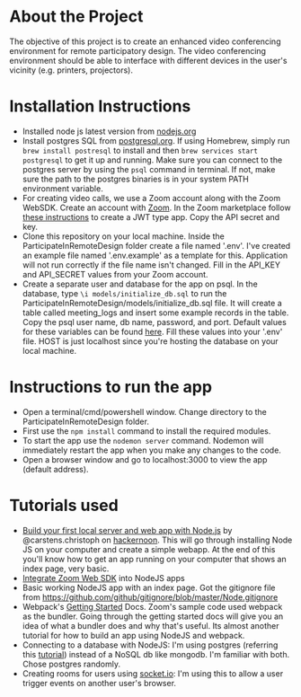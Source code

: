 # About the Project #
The objective of this project is to create an enhanced video conferencing environment for remote participatory design. The video conferencing environment should be able to interface with different devices in the user's vicinity (e.g. printers, projectors).

# Installation Instructions #
- Installed node js latest version from [nodejs.org](https://nodejs.org/en/download/)
- Install postgres SQL from [postgresql.org](https://www.postgresql.org/download/). If using Homebrew, simply run `brew install postresql` to install and then `brew services start postgresql` to get it up and running. Make sure you can connect to the postgres server by using the `psql` command in terminal. If not, make sure the path to the postgres binaries is in your system PATH environment variable.
- For creating video calls, we use a Zoom account along with the Zoom WebSDK. Create an account with [Zoom](https://zoom.us/). In the Zoom marketplace follow [these instructions](https://marketplace.zoom.us/docs/guides/getting-started/app-types/create-jwt-app) to create a JWT type app. Copy the API secret and key.
- Clone this repository on your local machine. Inside the ParticipateInRemoteDesign folder create a file named '.env'. I've created an example file named '.env.example' as a template for this. Application will not run correctly if the file name isn't changed. Fill in the API_KEY and API_SECRET values from your Zoom account.
- Create a separate user and database for the app on psql. In the database, type `\i models/initialize_db.sql` to run the ParticipateInRemoteDesign/models/initialize_db.sql file. It will create a table called meeting_logs and insert some example records in the table. Copy the psql user name, db name, password, and port. Default values for these variables can be found [here](https://blog.logrocket.com/setting-up-a-restful-api-with-node-js-and-postgresql-d96d6fc892d8/). Fill these values into your '.env' file. HOST is just localhost since you're hosting the database on your local machine.

# Instructions to run the app #
- Open a terminal/cmd/powershell window. Change directory to the ParticipateInRemoteDesign folder.
- First use the `npm install` command to install the required modules.
- To start the app use the `nodemon server` command. Nodemon will immediately restart the app when you make any changes to the code.
- Open a browser window and go to localhost:3000 to view the app (default address).

# Tutorials used #
- [Build your first local server and web app with Node.js](https://hackernoon.com/build-your-first-local-server-and-web-app-with-node-js-5a5d9e00aff0) by @carstens.christoph on [hackernoon](https://hackernoon.com/). This will go through installing Node JS on your computer and create a simple webapp. At the end of this you'll know how to get an app running on your computer that shows an index page, very basic.
- [Integrate Zoom Web SDK](https://marketplace.zoom.us/docs/sdk/native-sdks/web/getting-started/integrate#local) into NodeJS apps
- Basic working NodeJS app with an index page. Got the gitignore file from https://github.com/github/gitignore/blob/master/Node.gitignore
- Webpack's [Getting Started](https://webpack.js.org/guides/getting-started/) Docs. Zoom's sample code used webpack as the bundler. Going through the getting started docs will give you an idea of what a bundler does and why that's useful. Its almost another tutorial for how to build an app using NodeJS and webpack.
- Connecting to a database with NodeJS: I'm using postgres (referring this [tutorial](https://blog.logrocket.com/setting-up-a-restful-api-with-node-js-and-postgresql-d96d6fc892d8/)) instead of a NoSQL db like mongodb. I'm familiar with both. Chose postgres randomly.
- Creating rooms for users using [socket.io](https://socket.io/docs/rooms-and-namespaces/): I'm using this to allow a user trigger events on another user's browser.
